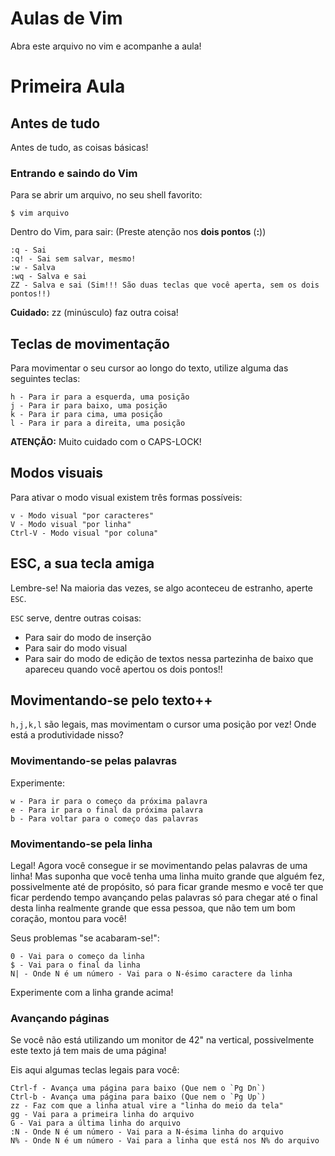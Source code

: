 # Aulas de Vim

Abra este arquivo no vim e acompanhe a aula!

# Primeira Aula

## Antes de tudo

Antes de tudo, as coisas básicas!

### Entrando e saindo do Vim

Para se abrir um arquivo, no seu shell favorito:
```
$ vim arquivo
```
Dentro do Vim, para sair: (Preste atenção nos **dois pontos** (**:**))
```
:q - Sai
:q! - Sai sem salvar, mesmo!
:w - Salva
:wq - Salva e sai
ZZ - Salva e sai (Sim!!! São duas teclas que você aperta, sem os dois pontos!!)
```
**Cuidado:** zz (minúsculo) faz outra coisa!

## Teclas de movimentação

Para movimentar o seu cursor ao longo do texto, utilize alguma das seguintes teclas:
```
h - Para ir para a esquerda, uma posição
j - Para ir para baixo, uma posição
k - Para ir para cima, uma posição
l - Para ir para a direita, uma posição
```
**ATENÇÃO:** Muito cuidado com o CAPS-LOCK!

## Modos visuais

Para ativar o modo visual existem três formas possíveis:
```
v - Modo visual "por caracteres"
V - Modo visual "por linha"
Ctrl-V - Modo visual "por coluna"
```

## ESC, a sua tecla amiga

Lembre-se! Na maioria das vezes, se algo aconteceu de estranho, aperte `ESC`.

`ESC` serve, dentre outras coisas:

- Para sair do modo de inserção
- Para sair do modo visual
- Para sair do modo de edição de textos nessa partezinha de baixo que apareceu quando você apertou os dois pontos!!

## Movimentando-se pelo texto++

`h,j,k,l` são legais, mas movimentam o cursor uma posição por vez! Onde está a produtividade nisso?

### Movimentando-se pelas palavras

Experimente:
```
w - Para ir para o começo da próxima palavra
e - Para ir para o final da próxima palavra
b - Para voltar para o começo das palavras
```

### Movimentando-se pela linha

Legal! Agora você consegue ir se movimentando pelas palavras de uma linha! Mas suponha que você tenha uma linha muito grande que alguém fez, possivelmente até de propósito, só para ficar grande mesmo e você ter que ficar perdendo tempo avançando pelas palavras só para chegar até o final desta linha realmente grande que essa pessoa, que não tem um bom coração, montou para você!

Seus problemas "se acabaram-se!":
```
0 - Vai para o começo da linha
$ - Vai para o final da linha
N| - Onde N é um número - Vai para o N-ésimo caractere da linha
```
Experimente com a linha grande acima!

### Avançando páginas

Se você não está utilizando um monitor de 42" na vertical, possivelmente este texto já tem mais de uma página!

Eis aqui algumas teclas legais para você:
```
Ctrl-f - Avança uma página para baixo (Que nem o `Pg Dn`)
Ctrl-b - Avança uma página para baixo (Que nem o `Pg Up`)
zz - Faz com que a linha atual vire a "linha do meio da tela"
gg - Vai para a primeira linha do arquivo
G - Vai para a última linha do arquivo
:N - Onde N é um número - Vai para a N-ésima linha do arquivo
N% - Onde N é um número - Vai para a linha que está nos N% do arquivo
```
